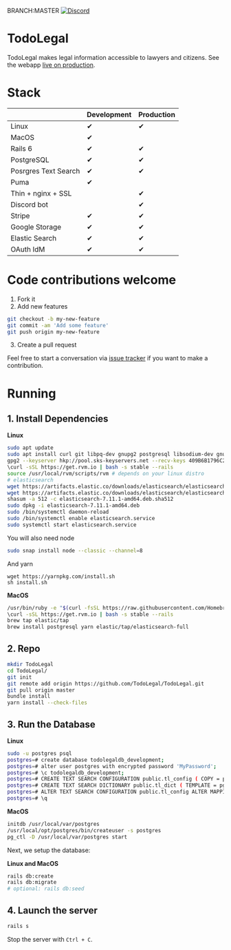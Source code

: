 BRANCH:MASTER
[![Discord](https://img.shields.io/discord/600740585887760385.svg?label=Discord&logo=discord&color=7289DA&labelColor=2C2F33)](https://discord.todolegal.app)

# TodoLegal

TodoLegal makes legal information accessible to lawyers and citizens. See the webapp [live on production](https://todolegal.app/).

# Stack

|  | Development | Production |
|----------|------------ |------------ |
| Linux                | ✔ | ✔ |
| MacOS                | ✔ |   |
| Rails 6              | ✔ | ✔ |
| PostgreSQL           | ✔ | ✔ |
| Posrgres Text Search | ✔ | ✔ |
| Puma                 | ✔ |   |
| Thin + nginx + SSL   |   | ✔ |
| Discord bot          |   | ✔ |
| Stripe               | ✔ | ✔ |
| Google Storage       | ✔ | ✔ |
| Elastic Search       | ✔ | ✔ |
| OAuth IdM            | ✔ | ✔ |

# Code contributions welcome

1. Fork it
2. Add new features
```bash
git checkout -b my-new-feature
git commit -am 'Add some feature'
git push origin my-new-feature
```
3. Create a pull request

Feel free to start a conversation via [issue tracker](https://github.com/TodoLegal/TodoLegal/issues) if you want to make a contribution.

# Running

## 1. Install Dependencies

**Linux**
```bash
sudo apt update
sudo apt install curl git libpq-dev gnupg2 postgresql libsodium-dev gnupg2
gpg2 --keyserver hkp://pool.sks-keyservers.net --recv-keys 409B6B1796C275462A1703113804BB82D39DC0E3 7D2BAF1CF37B13E2069D6956105BD0E739499BDB
\curl -sSL https://get.rvm.io | bash -s stable --rails
source /usr/local/rvm/scripts/rvm # depends on your linux distro
# elasticsearch
wget https://artifacts.elastic.co/downloads/elasticsearch/elasticsearch-7.11.1-amd64.deb
wget https://artifacts.elastic.co/downloads/elasticsearch/elasticsearch-7.11.1-amd64.deb.sha512
shasum -a 512 -c elasticsearch-7.11.1-amd64.deb.sha512
sudo dpkg -i elasticsearch-7.11.1-amd64.deb
sudo /bin/systemctl daemon-reload
sudo /bin/systemctl enable elasticsearch.service
sudo systemctl start elasticsearch.service
```

You will also need node

```bash
sudo snap install node --classic --channel=8
```

And yarn

```
wget https://yarnpkg.com/install.sh
sh install.sh
```

**MacOS**
```bash
/usr/bin/ruby -e "$(curl -fsSL https://raw.githubusercontent.com/Homebrew/install/master/install)"
\curl -sSL https://get.rvm.io | bash -s stable --rails
brew tap elastic/tap
brew install postgresql yarn elastic/tap/elasticsearch-full
```

## 2. Repo

```bash
mkdir TodoLegal
cd TodoLegal/
git init
git remote add origin https://github.com/TodoLegal/TodoLegal.git
git pull origin master
bundle install
yarn install --check-files
```

## 3. Run the Database

**Linux**
```bash
sudo -u postgres psql
postgres=# create database todolegaldb_development;
postgres=# alter user postgres with encrypted password 'MyPassword';
postgres=# \c todolegaldb_development;
postgres=# CREATE TEXT SEARCH CONFIGURATION public.tl_config ( COPY = pg_catalog.spanish );
postgres=# CREATE TEXT SEARCH DICTIONARY public.tl_dict ( TEMPLATE = pg_catalog.simple, STOPWORDS = russian);
postgres=# ALTER TEXT SEARCH CONFIGURATION public.tl_config ALTER MAPPING FOR asciiword, asciihword, hword_asciipart, hword, hword_part, word WITH tl_dict;
postgres=# \q
```

**MacOS**
```bash
initdb /usr/local/var/postgres
/usr/local/opt/postgres/bin/createuser -s postgres
pg_ctl -D /usr/local/var/postgres start
```

Next, we setup the database:

**Linux and MacOS**
```bash
rails db:create
rails db:migrate
# optional: rails db:seed
```


## 4. Launch the server

```bash
rails s
```

Stop the server with `Ctrl + C`.
